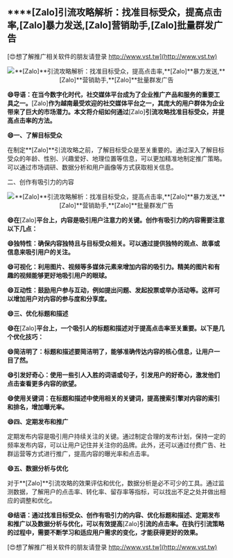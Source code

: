 ## ****[Zalo]**引流攻略解析：找准目标受众，提高点击率,**[Zalo]**暴力发送,**[Zalo]**营销助手,**[Zalo]**批量群发广告**

[😍想了解推广相关软件的朋友请登录 http://www.vst.tw](http://www.vst.tw)

 <center><img src="https://vst.tw/MP4/tuiguang/png/6.png" alt="**[Zalo]**引流攻略解析：找准目标受众，提高点击率,**[Zalo]**暴力发送,**[Zalo]**营销助手,**[Zalo]**批量群发广告"></center>

**😄导语：在当今数字化时代，社交媒体平台成为了企业推广产品和服务的重要工具之一。**[Zalo]**作为越南最受欢迎的社交媒体平台之一，其庞大的用户群体为企业带来了巨大的市场潜力。本文将介绍如何通过**[Zalo]**引流攻略找准目标受众，并提高点击率的方法。**

**😄一、了解目标受众**

在制定**[Zalo]**引流攻略之前，了解目标受众是至关重要的。通过深入了解目标受众的年龄、性别、兴趣爱好、地理位置等信息，可以更加精准地制定推广策略。可以通过市场调研、数据分析和用户画像等方式获取相关信息。

二、创作有吸引力的内容

 <center><img src="https://vst.tw/MP4/tuiguang/png/8.png" alt="**[Zalo]**引流攻略解析：找准目标受众，提高点击率,**[Zalo]**暴力发送,**[Zalo]**营销助手,**[Zalo]**批量群发广告"></center>

**😄在**[Zalo]**平台上，内容是吸引用户注意力的关键。创作有吸引力的内容需要注意以下几点：**

**😄独特性：确保内容独特且与目标受众相关。可以通过提供独特的观点、故事或信息来吸引用户的关注。**

**😄可视化：利用图片、视频等多媒体元素来增加内容的吸引力。精美的图片和有趣的视频能够更好地吸引用户的眼球。**

**😄互动性：鼓励用户参与互动，例如提出问题、发起投票或举办活动等。这样可以增加用户对内容的参与度和分享度。**

**😄三、优化标题和描述**

**😄在**[Zalo]**平台上，一个吸引人的标题和描述对于提高点击率至关重要。以下是几个优化技巧：**

**😄简洁明了：标题和描述要简洁明了，能够准确传达内容的核心信息，让用户一目了然。**

**😄引发好奇心：使用一些引人入胜的词语或句子，引发用户的好奇心，激发他们点击查看更多内容的欲望。**

**😄使用关键词：在标题和描述中使用相关的关键词，提高搜索引擎对内容的索引和排名，增加曝光率。**

**😄四、定期发布和推广**

定期发布内容是吸引用户持续关注的关键。通过制定合理的发布计划，保持一定的频率发布内容，可以让用户记住并关注你的品牌。此外，还可以通过付费广告、社群运营等方式进行推广，提高内容的曝光率和点击率。

**😄五、数据分析与优化**

对于**[Zalo]**引流攻略的效果评估和优化，数据分析是必不可少的工具。通过监测数据，了解用户的点击率、转化率、留存率等指标，可以找出不足之处并做出相应的调整和优化。

**😄结语：通过找准目标受众、创作有吸引力的内容、优化标题和描述、定期发布和推广以及数据分析与优化，可以有效提高**[Zalo]**引流的点击率。在执行引流策略的过程中，需要不断学习和适应用户需求的变化，才能获得更好的效果。**

[😍想了解推广相关软件的朋友请登录 http://www.vst.tw](http://www.vst.tw)



